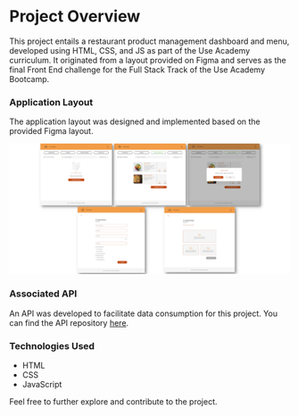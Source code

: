 # Project Overview

This project entails a restaurant product management dashboard and menu, developed using HTML, CSS, and JS as part of the Use Academy curriculum. It originated from a layout provided on Figma and serves as the final Front End challenge for the Full Stack Track of the Use Academy Bootcamp.

### Application Layout

The application layout was designed and implemented based on the provided Figma layout.

![Mockup](https://github.com/VanessaVargas/restaurante-use-academy/blob/master/assets/images/layout.png)

### Associated API

An API was developed to facilitate data consumption for this project. You can find the API repository [here](https://github.com/VanessaVargas/api-desafio-use-academy).

### Technologies Used

- HTML
- CSS
- JavaScript

Feel free to further explore and contribute to the project.
